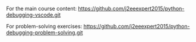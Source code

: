 For the main course content: https://github.com/j2eeexpert2015/python-debugging-vscode.git

For problem-solving exercises: https://github.com/j2eeexpert2015/python-debugging-problem-solving.git